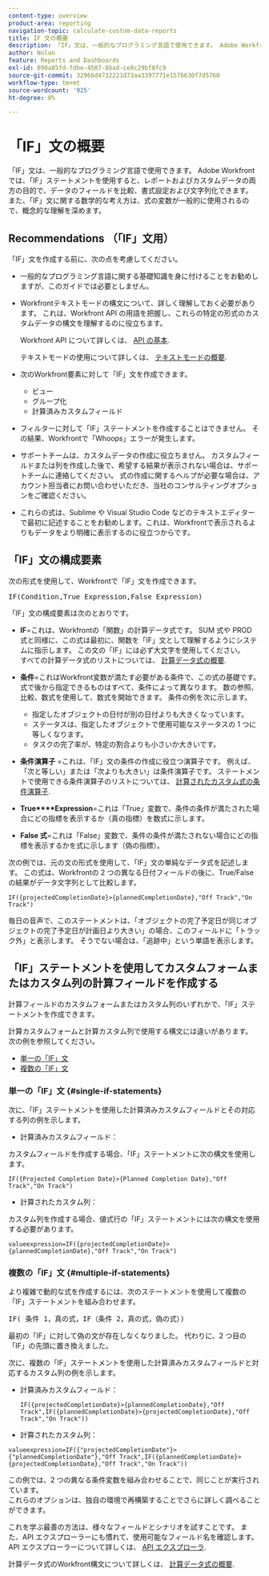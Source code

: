 ```yaml
---
content-type: overview
product-area: reporting
navigation-topic: calculate-custom-data-reports
title: IF 文の概要
description: 「IF」文は、一般的なプログラミング言語で使用できます。 Adobe Workfrontでは、「IF」ステートメントを使用すると、レポートおよびカスタムデータの両方の目的で、データのフィールドを比較、書式設定および文字列化できます。 また、「IF」文に関する数学的な考え方は、式の変数が一般的に使用されるので、概念的な理解を深めます。
author: Nolan
feature: Reports and Dashboards
exl-id: 090a85fd-fdbe-4507-8bad-ce8c29bf8fc9
source-git-commit: 32966d4732221d73aa3397771e157b630f7d5760
workflow-type: tm+mt
source-wordcount: '925'
ht-degree: 0%

---
```


# 「IF」文の概要

「IF」文は、一般的なプログラミング言語で使用できます。 Adobe Workfrontでは、「IF」ステートメントを使用すると、レポートおよびカスタムデータの両方の目的で、データのフィールドを比較、書式設定および文字列化できます。 また、「IF」文に関する数学的な考え方は、式の変数が一般的に使用されるので、概念的な理解を深めます。

## Recommendations （「IF」文用）

「IF」文を作成する前に、次の点を考慮してください。

* 一般的なプログラミング言語に関する基礎知識を身に付けることをお勧めしますが、このガイドでは必要としません。
* Workfrontテキストモードの構文について、詳しく理解しておく必要があります。 これは、Workfront API の用語を把握し、これらの特定の形式のカスタムデータの構文を理解するのに役立ちます。

  Workfront API について詳しくは、 [API の基本](../../../wf-api/general/api-basics.md).

  テキストモードの使用について詳しくは、 [テキストモードの概要](../../../reports-and-dashboards/reports/text-mode/understand-text-mode.md).

* 次のWorkfront要素に対して「IF」文を作成できます。

   * ビュー
   * グループ化
   * 計算済みカスタムフィールド

* フィルターに対して「IF」ステートメントを作成することはできません。 その結果、Workfrontで「Whoops」エラーが発生します。
* サポートチームは、カスタムデータの作成に役立ちません。 カスタムフィールドまたは列を作成した後で、希望する結果が表示されない場合は、サポートチームに連絡してください。 式の作成に関するヘルプが必要な場合は、アカウント担当者にお問い合わせいただき、当社のコンサルティングオプションをご確認ください。
* これらの式は、Sublime や Visual Studio Code などのテキストエディターで最初に記述することをお勧めします。これは、Workfrontで表示されるよりもデータをより明確に表示するのに役立つからです。

## 「IF」文の構成要素

次の形式を使用して、Workfrontで「IF」文を作成できます。
<pre>IF(Condition,True Expression,False Expression)</pre>「IF」文の構成要素は次のとおりです。

* **IF**=これは、Workfrontの「関数」の計算データ式です。 SUM 式や PROD 式と同様に、この式は最初に、関数を「IF」文として理解するようにシステムに指示します。 この文の「IF」には必ず大文字を使用してください。\
  すべての計算データ式のリストについては、 [計算データ式の概要](../../../reports-and-dashboards/reports/calc-cstm-data-reports/calculated-data-expressions.md).

* **条件**=これはWorkfront変数が満たす必要がある条件で、この式の基礎です。 式で後から指定できるものはすべて、条件によって異なります。 数の参照、比較、数式を使用して、数式を開始できます。 条件の例を次に示します。

   * 指定したオブジェクトの日付が別の日付よりも大きくなっています。
   * ステータスは、指定したオブジェクトで使用可能なステータスの 1 つに等しくなります。
   * タスクの完了率が、特定の割合よりも小さいか大きいです。

* **条件演算子** =これは、「IF」文の条件の作成に役立つ演算子です。 例えば、「次と等しい」または「次よりも大きい」は条件演算子です。 ステートメントで使用できる条件演算子のリストについては、 [計算されたカスタム式の条件演算子](../../../reports-and-dashboards/reports/calc-cstm-data-reports/condition-operators-calculated-custom-expressions.md).

* **True****Expression**=これは「True」変数で、条件の条件が満たされた場合にどの指標を表示するか（真の指標）を数式に示します。

* **False 式**=これは「False」変数で、条件の条件が満たされない場合にどの指標を表示するかを式に示します（偽の指標）。

次の例では、元の文の形式を使用して、「IF」文の単純なデータ式を記述します。 この式は、Workfrontの 2 つの異なる日付フィールドの後に、True/False の結果がデータ文字列として比較します。

```
IF({projectedCompletionDate}>{plannedCompletionDate},"Off Track","On Track")
```

毎日の音声で、このステートメントは、「オブジェクトの完了予定日が同じオブジェクトの完了予定日が計画日より大きい」の場合、このフィールドに「トラック外」と表示します。 そうでない場合は、「追跡中」という単語を表示します。

## 「IF」ステートメントを使用してカスタムフォームまたはカスタム列の計算フィールドを作成する

計算フィールドのカスタムフォームまたはカスタム列のいずれかで、「IF」ステートメントを作成できます。

計算カスタムフォームと計算カスタム列で使用する構文には違いがあります。 次の例を参照してください。

* [単一の「IF」文](#single-if-statements)
* [複数の「IF」文](#multiple-if-statements)

### 単一の「IF」文 {#single-if-statements}

次に、「IF」ステートメントを使用した計算済みカスタムフィールドとその対応する列の例を示します。

* 計算済みカスタムフィールド：

カスタムフィールドを作成する場合、「IF」ステートメントに次の構文を使用します。

```
IF({Projected Completion Date}>{Planned Completion Date},"Off Track","On Track")
```

* 計算されたカスタム列：

カスタム列を作成する場合、値式行の「IF」ステートメントには次の構文を使用する必要があります。

```
valueexpression=IF({projectedCompletionDate}>{plannedCompletionDate},"Off Track","On Track")
```

### 複数の「IF」文 {#multiple-if-statements}

より複雑で動的な式を作成するには、次のステートメントを使用して複数の「IF」ステートメントを組み合わせます。

<pre>IF( 条件 1，真の式，IF（条件 2，真の式，偽の式）)</pre>最初の「IF」に対して偽の文が存在しなくなりました。 代わりに、2 つ目の「IF」の先頭に置き換えました。

次に、複数の「IF」ステートメントを使用した計算済みカスタムフィールドと対応するカスタム列の例を示します。

* 計算済みカスタムフィールド：

  ```
  IF({projectedCompletionDate}>{plannedCompletionDate},"Off Track",IF({plannedCompletionDate}>{projectedCompletionDate},"Off Track","On Track"))
  ```

* 計算されたカスタム列：

```
valueexpression=IF({"projectedCompletionDate"}>{"plannedCompletionDate"},"Off Track",IF({plannedCompletionDate}>{projectedCompletionDate},"Off Track","On Track"))
```

この例では、2 つの異なる条件変数を組み合わせることで、同じことが実行されています。\
これらのオプションは、独自の環境で再構築することでさらに詳しく調べることができます。

これを学ぶ最善の方法は、様々なフィールドとシナリオを試すことです。 また、API エクスプローラーにも慣れて、使用可能なフィールド名を確認します。 API エクスプローラーについて詳しくは、 [API エクスプローラ](../../../wf-api/general/api-explorer.md).

計算データ式のWorkfront構文について詳しくは、 [計算データ式の概要](../../../reports-and-dashboards/reports/calc-cstm-data-reports/calculated-data-expressions.md).
